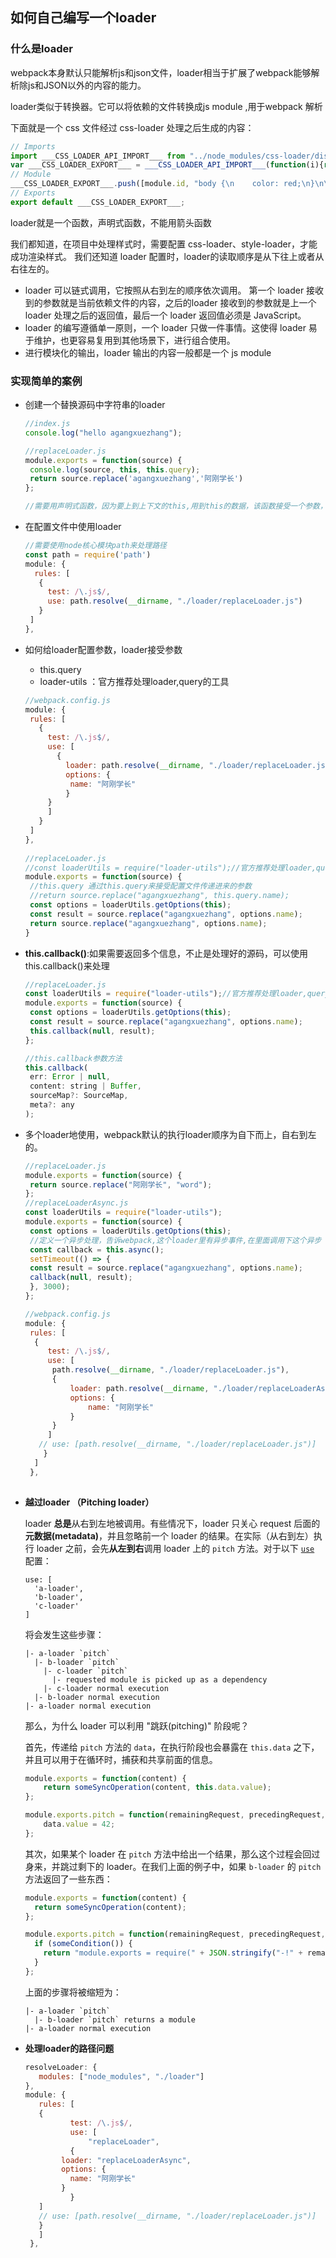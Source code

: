 ## 如何自己编写一个loader

### 什么是loader

webpack本身默认只能解析js和json文件，loader相当于扩展了webpack能够解析除js和JSON以外的内容的能力。

loader类似于转换器。它可以将依赖的文件转换成js module ,用于webpack 解析

下面就是一个 css 文件经过 css-loader 处理之后生成的内容：

```js
// Imports
import ___CSS_LOADER_API_IMPORT___ from "../node_modules/css-loader/dist/runtime/api.js";
var ___CSS_LOADER_EXPORT___ = ___CSS_LOADER_API_IMPORT___(function(i){return i[1]});
// Module
___CSS_LOADER_EXPORT___.push([module.id, "body {\n    color: red;\n}\n\n.demo {\n    width: 200px;\n    height: 200px;\n    background: peachpuff;\n    border: 1px solid grey;\n}", ""]);
// Exports
export default ___CSS_LOADER_EXPORT___;
```

loader就是一个函数，声明式函数，不能用箭头函数

我们都知道，在项目中处理样式时，需要配置 css-loader、style-loader，才能成功渲染样式。
我们还知道 loader 配置时，loader的读取顺序是从下往上或者从右往左的。

- loader 可以链式调用，它按照从右到左的顺序依次调用。
  第一个 loader 接收到的参数就是当前依赖文件的内容，之后的loader 接收到的参数就是上一个 loader 处理之后的返回值，最后一个 loader 返回值必须是 JavaScript。
- loader 的编写遵循单一原则，一个 loader 只做一件事情。这使得 loader 易于维护，也更容易复用到其他场景下，进行组合使用。
- 进行模块化的输出，loader 输出的内容一般都是一个 js module

### 实现简单的案例

- 创建⼀个替换源码中字符串的loader

  ```js
  //index.js
  console.log("hello agangxuezhang");
  
  //replaceLoader.js
  module.exports = function(source) {
   console.log(source, this, this.query);
   return source.replace('agangxuezhang','阿刚学长')
  };
  
  //需要⽤声明式函数，因为要上到上下⽂的this,⽤到this的数据，该函数接受⼀个参数，是源码
  ```

- 在配置文件中使用loader

  ```js
  //需要使⽤node核⼼模块path来处理路径
  const path = require('path')
  module: {
  	rules: [
     {
       test: /\.js$/,
       use: path.resolve(__dirname, "./loader/replaceLoader.js")
     }
   ]
  },
  ```

- 如何给loader配置参数，loader接受参数

  - this.query
  - loader-utils ：官⽅推荐处理loader,query的⼯具

  ```js
  //webpack.config.js
  module: {
   rules: [
     {
       test: /\.js$/,
       use: [
         {
           loader: path.resolve(__dirname, "./loader/replaceLoader.js"),
           options: {
           	name: "阿刚学长"
           }
       }
       ]
     }
   ]
  },
   
  //replaceLoader.js
  //const loaderUtils = require("loader-utils");//官⽅推荐处理loader,query的⼯具
  module.exports = function(source) {
   //this.query 通过this.query来接受配置⽂件传递进来的参数
   //return source.replace("agangxuezhang", this.query.name);
   const options = loaderUtils.getOptions(this);
   const result = source.replace("agangxuezhang", options.name);
   return source.replace("agangxuezhang", options.name);
  }
  ```

- **this.callback()**:如果需要返回多个信息，不止是处理好的源码，可以使用this.callback()来处理

  ```js
  //replaceLoader.js
  const loaderUtils = require("loader-utils");//官⽅推荐处理loader,query的⼯具
  module.exports = function(source) {
   const options = loaderUtils.getOptions(this);
   const result = source.replace("agangxuezhang", options.name);
   this.callback(null, result);
  };
  
  //this.callback参数方法
  this.callback(
   err: Error | null,
   content: string | Buffer,
   sourceMap?: SourceMap,
   meta?: any
  );
  ```

- 多个loader地使用，webpack默认的执行loader顺序为⾃下⽽上，⾃右到左的。

  ```js
  //replaceLoader.js
  module.exports = function(source) {
   return source.replace("阿刚学长", "word");
  };
  //replaceLoaderAsync.js
  const loaderUtils = require("loader-utils");
  module.exports = function(source) {
   const options = loaderUtils.getOptions(this);
   //定义⼀个异步处理，告诉webpack,这个loader⾥有异步事件,在⾥⾯调⽤下这个异步
   const callback = this.async();
   setTimeout(() => {
   const result = source.replace("agangxuezhang", options.name);
   callback(null, result);
   }, 3000);
  };
  
  //webpack.config.js
  module: {
   rules: [
   	{
       test: /\.js$/,
       use: [
       	path.resolve(__dirname, "./loader/replaceLoader.js"),
       	{
       		loader: path.resolve(__dirname, "./loader/replaceLoaderAsync.js"),
       		options: {
       			name: "阿刚学长"
       		}
       	}
       ]
     // use: [path.resolve(__dirname, "./loader/replaceLoader.js")]
      }
    ]
   },
    
  ```

- **越过loader （Pitching loader）**

  loader **总是**从右到左地被调用。有些情况下，loader 只关心 request 后面的**元数据(metadata)**，并且忽略前一个 loader 的结果。在实际（从右到左）执行 loader 之前，会先**从左到右**调用 loader 上的 `pitch` 方法。对于以下 [`use`](https://www.webpackjs.com/configuration/module#rule-use) 配置：

  ```
  use: [
    'a-loader',
    'b-loader',
    'c-loader'
  ]
  ```

  将会发生这些步骤：

  ```
  |- a-loader `pitch`
    |- b-loader `pitch`
      |- c-loader `pitch`
        |- requested module is picked up as a dependency
      |- c-loader normal execution
    |- b-loader normal execution
  |- a-loader normal execution
  ```

  那么，为什么 loader 可以利用 "跳跃(pitching)" 阶段呢？

  首先，传递给 `pitch` 方法的 `data`，在执行阶段也会暴露在 `this.data` 之下，并且可以用于在循环时，捕获和共享前面的信息。

  ```js
  module.exports = function(content) {
      return someSyncOperation(content, this.data.value);
  };
  
  module.exports.pitch = function(remainingRequest, precedingRequest, data) {
      data.value = 42;
  };
  ```

  其次，如果某个 loader 在 `pitch` 方法中给出一个结果，那么这个过程会回过身来，并跳过剩下的 loader。在我们上面的例子中，如果 `b-loader` 的 `pitch` 方法返回了一些东西：

  ```js
  module.exports = function(content) {
    return someSyncOperation(content);
  };
  
  module.exports.pitch = function(remainingRequest, precedingRequest, data) {
    if (someCondition()) {
      return "module.exports = require(" + JSON.stringify("-!" + remainingRequest) + ");";
    }
  };
  ```

  上面的步骤将被缩短为：

  ```
  |- a-loader `pitch`
    |- b-loader `pitch` returns a module
  |- a-loader normal execution
  ```

- **处理loader的路径问题**

  ```js
  resolveLoader: {
     modules: ["node_modules", "./loader"]
  },
  module: {
     rules: [
     {
     		test: /\.js$/,
     		use: [
     			"replaceLoader",
     		{
          loader: "replaceLoaderAsync",
          options: {
            name: "阿刚学长"
          }
     		}
     ]
     // use: [path.resolve(__dirname, "./loader/replaceLoader.js")]
     }
     ]
   },
  ```

  

